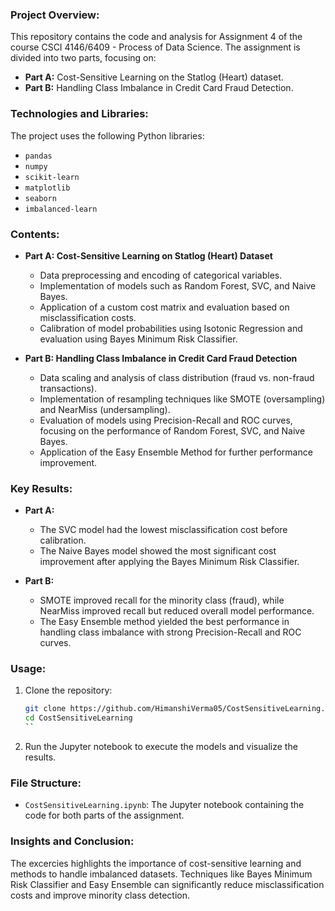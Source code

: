 ### Project Overview:
This repository contains the code and analysis for Assignment 4 of the course CSCI 4146/6409 - Process of Data Science. The assignment is divided into two parts, focusing on:
- **Part A:** Cost-Sensitive Learning on the Statlog (Heart) dataset.
- **Part B:** Handling Class Imbalance in Credit Card Fraud Detection.

### Technologies and Libraries:
The project uses the following Python libraries:
- `pandas`
- `numpy`
- `scikit-learn`
- `matplotlib`
- `seaborn`
- `imbalanced-learn`

### Contents:
- **Part A: Cost-Sensitive Learning on Statlog (Heart) Dataset**
  - Data preprocessing and encoding of categorical variables.
  - Implementation of models such as Random Forest, SVC, and Naive Bayes.
  - Application of a custom cost matrix and evaluation based on misclassification costs.
  - Calibration of model probabilities using Isotonic Regression and evaluation using Bayes Minimum Risk Classifier.

- **Part B: Handling Class Imbalance in Credit Card Fraud Detection**
  - Data scaling and analysis of class distribution (fraud vs. non-fraud transactions).
  - Implementation of resampling techniques like SMOTE (oversampling) and NearMiss (undersampling).
  - Evaluation of models using Precision-Recall and ROC curves, focusing on the performance of Random Forest, SVC, and Naive Bayes.
  - Application of the Easy Ensemble Method for further performance improvement.

### Key Results:
- **Part A:**
  - The SVC model had the lowest misclassification cost before calibration.
  - The Naive Bayes model showed the most significant cost improvement after applying the Bayes Minimum Risk Classifier.

- **Part B:**
  - SMOTE improved recall for the minority class (fraud), while NearMiss improved recall but reduced overall model performance.
  - The Easy Ensemble method yielded the best performance in handling class imbalance with strong Precision-Recall and ROC curves.

### Usage:
1. Clone the repository:
    ```bash
    git clone https://github.com/HimanshiVerma05/CostSensitiveLearning.git
    cd CostSensitiveLearning
    ``

2. Run the Jupyter notebook to execute the models and visualize the results.

### File Structure:
- `CostSensitiveLearning.ipynb`: The Jupyter notebook containing the code for both parts of the assignment.


### Insights and Conclusion:
The excercies highlights the importance of cost-sensitive learning and methods to handle imbalanced datasets. Techniques like Bayes Minimum Risk Classifier and Easy Ensemble can significantly reduce misclassification costs and improve minority class detection.


